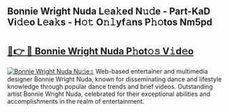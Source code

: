 ## Bonnie Wright Nuda L𝚎a𝚔ed N𝚞𝚍e - Part-KaD Vi𝚍𝚎o L𝚎a𝚔s - H𝚘𝚝 O𝚗𝚕yf𝚊ns P𝚑𝚘tos Nm5pd

# <h2><a href="http://kf1fic.oniu.top/?m=Bonnie+Wright+Nuda">🔗👉 🔴 Bonnie Wright Nuda P𝚑ot𝚘𝚜 V𝚒d𝚎o</a></h2>

[![Bonnie Wright Nuda Nu𝚍e𝚜](https://i.imgur.com/0qMVB7G.gif)](http://kf1fic.oniu.top/?m=Bonnie+Wright+Nuda)
Web-based entertainer and multimedia designer Bonnie Wright Nuda, known for disseminating dance and lifestyle knowledge through popular dance trends and brief videos. Outstanding artist Bonnie Wright Nuda, celebrated for their exceptional abilities and accomplishments in the realm of entertainment.  
